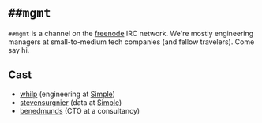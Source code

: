 # `##mgmt`

`##mgmt` is a channel on the [freenode][] IRC network. We're mostly
engineering managers at small-to-medium tech companies (and fellow
travelers). Come say hi.

[freenode]: https://freenode.net/

## Cast

- [whilp][] (engineering at [Simple][])
- [stevensurgnier][] (data at [Simple][])
- [benedmunds][] (CTO at a consultancy)

[whilp]:   https://twitter.com/whilp
[simple]:  https://simple.com/
[stevensurgnier]:   https://twitter.com/stevensurgnier
[benedmunds]:   https://twitter.com/benedmunds

